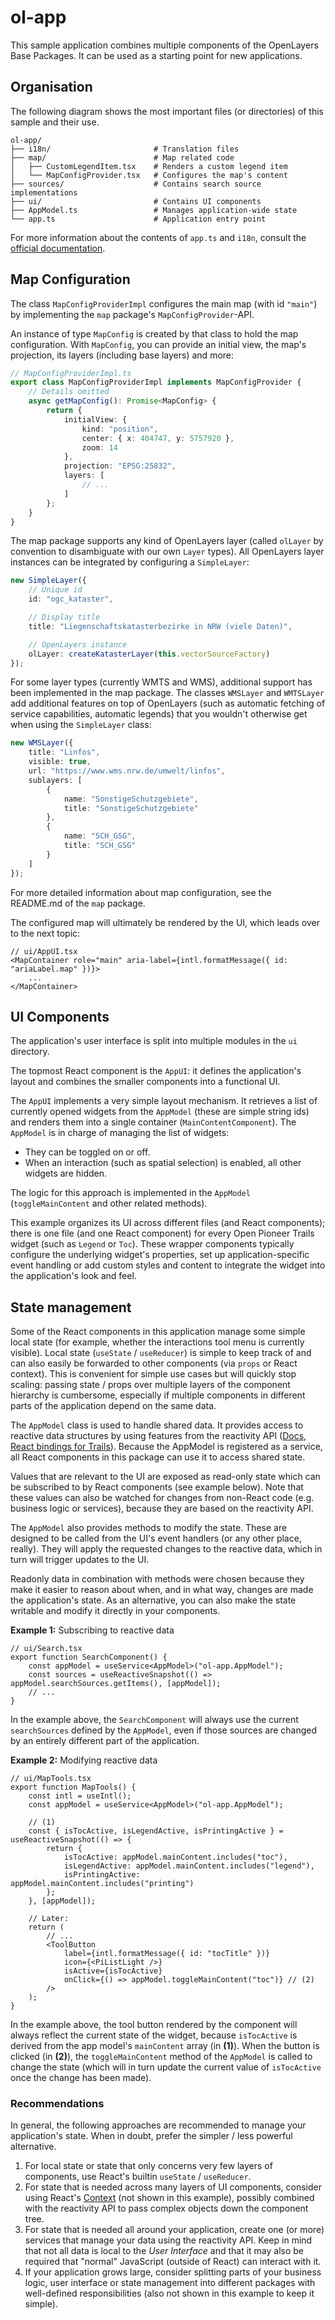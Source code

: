 # ol-app

This sample application combines multiple components of the OpenLayers Base Packages.
It can be used as a starting point for new applications.

## Organisation

The following diagram shows the most important files (or directories) of this sample and their use.

```
ol-app/
├── i18n/                       # Translation files
├── map/                        # Map related code
│   ├── CustomLegendItem.tsx    # Renders a custom legend item
│   └── MapConfigProvider.tsx   # Configures the map's content
├── sources/                    # Contains search source implementations
├── ui/                         # Contains UI components
├── AppModel.ts                 # Manages application-wide state
└── app.ts                      # Application entry point
```

For more information about the contents of `app.ts` and `i18n`, consult the [official documentation](https://github.com/open-pioneer/trails-starter/tree/main/docs).

## Map Configuration

The class `MapConfigProviderImpl` configures the main map (with id `"main"`) by implementing the `map` package's `MapConfigProvider`-API.

An instance of type `MapConfig` is created by that class to hold the map configuration.
With `MapConfig`, you can provide an initial view, the map's projection, its layers (including base layers) and more:

```ts
// MapConfigProviderImpl.ts
export class MapConfigProviderImpl implements MapConfigProvider {
    // Details omitted
    async getMapConfig(): Promise<MapConfig> {
        return {
            initialView: {
                kind: "position",
                center: { x: 404747, y: 5757920 },
                zoom: 14
            },
            projection: "EPSG:25832",
            layers: [
                // ...
            ]
        };
    }
}
```

The map package supports any kind of OpenLayers layer (called `olLayer` by convention to disambiguate with our own `Layer` types).
All OpenLayers layer instances can be integrated by configuring a `SimpleLayer`:

```ts
new SimpleLayer({
    // Unique id
    id: "ogc_kataster",

    // Display title
    title: "Liegenschaftskatasterbezirke in NRW (viele Daten)",

    // OpenLayers instance
    olLayer: createKatasterLayer(this.vectorSourceFactory)
});
```

For some layer types (currently WMTS and WMS), additional support has been implemented in the map package.
The classes `WMSLayer` and `WMTSLayer` add additional features on top of OpenLayers (such as automatic fetching of service capabilities, automatic legends) that you wouldn't otherwise get when using the `SimpleLayer` class:

```ts
new WMSLayer({
    title: "Linfos",
    visible: true,
    url: "https://www.wms.nrw.de/umwelt/linfos",
    sublayers: [
        {
            name: "SonstigeSchutzgebiete",
            title: "SonstigeSchutzgebiete"
        },
        {
            name: "SCH_GSG",
            title: "SCH_GSG"
        }
    ]
});
```

For more detailed information about map configuration, see the README.md of the `map` package.

The configured map will ultimately be rendered by the UI, which leads over to the next topic:

```tsx
// ui/AppUI.tsx
<MapContainer role="main" aria-label={intl.formatMessage({ id: "ariaLabel.map" })}>
    ...
</MapContainer>
```

## UI Components

The application's user interface is split into multiple modules in the `ui` directory.

The topmost React component is the `AppUI`: it defines the application's layout and combines the smaller components into a functional UI.

The `AppUI` implements a very simple layout mechanism.
It retrieves a list of currently opened widgets from the `AppModel` (these are simple string ids) and renders them into a single container (`MainContentComponent`).
The `AppModel` is in charge of managing the list of widgets:

- They can be toggled on or off.
- When an interaction (such as spatial selection) is enabled, all other widgets are hidden.

The logic for this approach is implemented in the `AppModel` (`toggleMainContent` and other related methods).

This example organizes its UI across different files (and React components); there is one file (and one React component) for every Open Pioneer Trails widget (such as `Legend` or `Toc`).
These wrapper components typically configure the underlying widget's properties, set up application-specific event handling or add custom styles and content to integrate the widget into the application's look and feel.

## State management

Some of the React components in this application manage some simple local state (for example, whether the interactions tool menu is currently visible).
Local state (`useState` / `useReducer`) is simple to keep track of and can also easily be forwarded to other components (via `props` or React context).
This is convenient for simple use cases but will quickly stop scaling: passing state / props over multiple layers of the component hierarchy is cumbersome, especially if multiple components in different parts of the application depend on the same data.

The `AppModel` class is used to handle shared data.
It provides access to reactive data structures by using features from the reactivity API ([Docs](https://github.com/conterra/reactivity/blob/main/packages/reactivity-core/README.md), [React bindings for Trails](https://github.com/open-pioneer/trails-core-packages/tree/main/src/packages/reactivity)).
Because the AppModel is registered as a service, all React components in this package can use it to access shared state.

Values that are relevant to the UI are exposed as read-only state which can be subscribed to by React components (see example below).
Note that these values can also be watched for changes from non-React code (e.g. business logic or services), because they are based on the reactivity API.

The `AppModel` also provides methods to modify the state.
These are designed to be called from the UI's event handlers (or any other place, really).
They will apply the requested changes to the reactive data, which in turn will trigger updates to the UI.

Readonly data in combination with methods were chosen because they make it easier to reason about when, and in what way, changes are made the application's state.
As an alternative, you can also make the state writable and modify it directly in your components.

**Example 1:** Subscribing to reactive data

```tsx
// ui/Search.tsx
export function SearchComponent() {
    const appModel = useService<AppModel>("ol-app.AppModel");
    const sources = useReactiveSnapshot(() => appModel.searchSources.getItems(), [appModel]);
    // ...
}
```

In the example above, the `SearchComponent` will always use the current `searchSources` defined by the `AppModel`,
even if those sources are changed by an entirely different part of the application.

**Example 2:** Modifying reactive data

```tsx
// ui/MapTools.tsx
export function MapTools() {
    const intl = useIntl();
    const appModel = useService<AppModel>("ol-app.AppModel");

    // (1)
    const { isTocActive, isLegendActive, isPrintingActive } = useReactiveSnapshot(() => {
        return {
            isTocActive: appModel.mainContent.includes("toc"),
            isLegendActive: appModel.mainContent.includes("legend"),
            isPrintingActive: appModel.mainContent.includes("printing")
        };
    }, [appModel]);

    // Later:
    return (
        // ...
        <ToolButton
            label={intl.formatMessage({ id: "tocTitle" })}
            icon={<PiListLight />}
            isActive={isTocActive}
            onClick={() => appModel.toggleMainContent("toc")} // (2)
        />
    );
}
```

In the example above, the tool button rendered by the component will always reflect the current state of the widget, because `isTocActive` is derived from the app model's `mainContent` array (in **(1)**).
When the button is clicked (in **(2)**), the `toggleMainContent` method of the `AppModel` is called to change the state (which will in turn update the current value of `isTocActive` once the change has been made).

### Recommendations

In general, the following approaches are recommended to manage your application's state.
When in doubt, prefer the simpler / less powerful alternative.

1. For local state or state that only concerns very few layers of components, use React's builtin `useState` / `useReducer`.
2. For state that is needed across many layers of UI components, consider using React's [Context](https://react.dev/learn/passing-data-deeply-with-context) (not shown in this example), possibly combined with the reactivity API to pass complex objects down the component tree.
3. For state that is needed all around your application, create one (or more) services that manage your data using the reactivity API.
   Keep in mind that not all data is local to the _User Interface_ and that it may also be required that "normal" JavaScript (outside of React) can interact with it.
4. If your application grows large, consider splitting parts of your business logic, user interface or state management into different packages with well-defined responsibilities (also not shown in this example to keep it simple).
